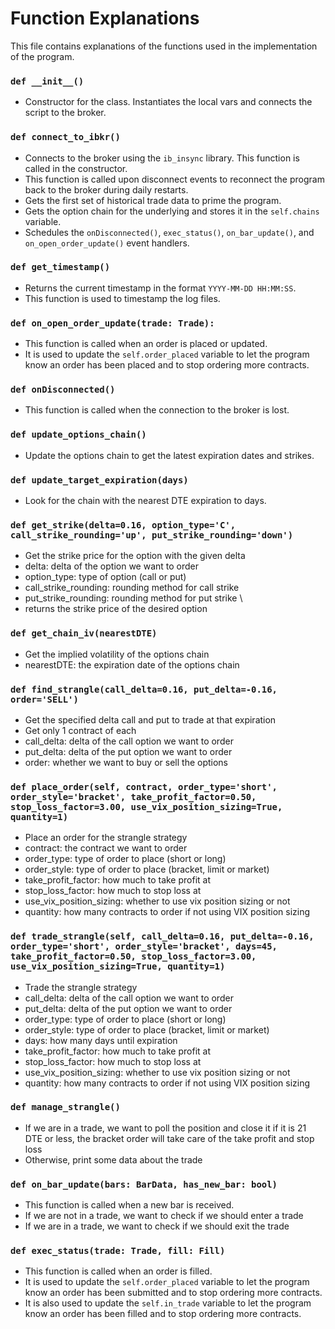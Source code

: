 # Function Explanations
This file contains explanations of the functions used in the implementation of the program.

### `def __init__()` 
- Constructor for the class. Instantiates the local vars and connects the script to the broker.

### `def connect_to_ibkr()`
- Connects to the broker using the `ib_insync` library. This function is called in the constructor.
- This function is called upon disconnect events to reconnect the program back to the broker during daily restarts.
- Gets the first set of historical trade data to prime the program.
- Gets the option chain for the underlying and stores it in the `self.chains` variable.
- Schedules the `onDisconnected()`, `exec_status()`, `on_bar_update()`, and `on_open_order_update()` event handlers.

### `def get_timestamp()`
- Returns the current timestamp in the format `YYYY-MM-DD HH:MM:SS`.
- This function is used to timestamp the log files.

### `def on_open_order_update(trade: Trade):`
- This function is called when an order is placed or updated.
- It is used to update the `self.order_placed` variable to let the program know an order has been placed and to stop ordering more contracts.

### `def onDisconnected()`
- This function is called when the connection to the broker is lost.

### `def update_options_chain()`
- Update the options chain to get the latest expiration dates and strikes.

### `def update_target_expiration(days)`
- Look for the chain with the nearest DTE expiration to days.

### `def get_strike(delta=0.16, option_type='C', call_strike_rounding='up', put_strike_rounding='down')`
- Get the strike price for the option with the given delta
- delta: delta of the option we want to order 
- option_type: type of option (call or put) 
- call_strike_rounding: rounding method for call strike 
- put_strike_rounding: rounding method for put strike \
- returns the strike price of the desired option

### `def get_chain_iv(nearestDTE)`
- Get the implied volatility of the options chain
- nearestDTE: the expiration date of the options chain

### `def find_strangle(call_delta=0.16, put_delta=-0.16, order='SELL')`
- Get the specified delta call and put to trade at that expiration
- Get only 1 contract of each
- call_delta: delta of the call option we want to order
- put_delta: delta of the put option we want to order
- order: whether we want to buy or sell the options

### `def place_order(self, contract, order_type='short', order_style='bracket', take_profit_factor=0.50, stop_loss_factor=3.00, use_vix_position_sizing=True, quantity=1)`
- Place an order for the strangle strategy
- contract: the contract we want to order
- order_type: type of order to place (short or long)
- order_style: type of order to place (bracket, limit or market)
- take_profit_factor: how much to take profit at
- stop_loss_factor: how much to stop loss at
- use_vix_position_sizing: whether to use vix position sizing or not
- quantity: how many contracts to order if not using VIX position sizing

### `def trade_strangle(self, call_delta=0.16, put_delta=-0.16, order_type='short', order_style='bracket', days=45, take_profit_factor=0.50, stop_loss_factor=3.00, use_vix_position_sizing=True, quantity=1)`
- Trade the strangle strategy
- call_delta: delta of the call option we want to order
- put_delta: delta of the put option we want to order
- order_type: type of order to place (short or long)
- order_style: type of order to place (bracket, limit or market)
- days: how many days until expiration
- take_profit_factor: how much to take profit at
- stop_loss_factor: how much to stop loss at
- use_vix_position_sizing: whether to use vix position sizing or not
- quantity: how many contracts to order if not using VIX position sizing

### `def manage_strangle()`
- If we are in a trade, we want to poll the position and close it if it is 21 DTE or less, the bracket order will take care of the take profit and stop loss
- Otherwise, print some data about the trade

### `def on_bar_update(bars: BarData, has_new_bar: bool)`
- This function is called when a new bar is received.
- If we are not in a trade, we want to check if we should enter a trade
- If we are in a trade, we want to check if we should exit the trade

### `def exec_status(trade: Trade, fill: Fill)`
- This function is called when an order is filled.
- It is used to update the `self.order_placed` variable to let the program know an order has been submitted and to stop ordering more contracts.
- It is also used to update the `self.in_trade` variable to let the program know an order has been filled and to stop ordering more contracts.